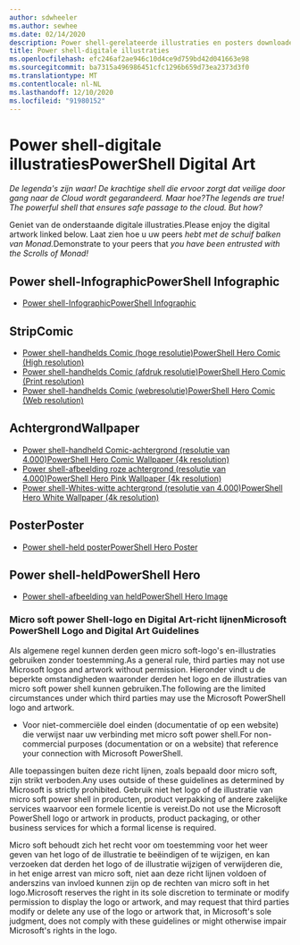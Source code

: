 ```yaml
---
author: sdwheeler
ms.author: sewhee
ms.date: 02/14/2020
description: Power shell-gerelateerde illustraties en posters downloaden
title: Power shell-digitale illustraties
ms.openlocfilehash: efc246af2ae946c10d4ce9d759bd42d041663e98
ms.sourcegitcommit: ba7315a496986451cfc1296b659d73ea2373d3f0
ms.translationtype: MT
ms.contentlocale: nl-NL
ms.lasthandoff: 12/10/2020
ms.locfileid: "91980152"
---
```

# <a name="powershell-digital-art"></a><span data-ttu-id="db2ee-103">Power shell-digitale illustraties</span><span class="sxs-lookup"><span data-stu-id="db2ee-103">PowerShell Digital Art</span></span>

<span data-ttu-id="db2ee-104">*De legenda's zijn waar! De krachtige shell die ervoor zorgt dat veilige door gang naar de Cloud wordt gegarandeerd. Maar hoe?*</span><span class="sxs-lookup"><span data-stu-id="db2ee-104">*The legends are true! The powerful shell that ensures safe passage to the cloud. But how?*</span></span>

<span data-ttu-id="db2ee-105">Geniet van de onderstaande digitale illustraties.</span><span class="sxs-lookup"><span data-stu-id="db2ee-105">Please enjoy the digital artwork linked below.</span></span> <span data-ttu-id="db2ee-106">Laat zien hoe u uw peers *hebt met de schuif balken van Monad.*</span><span class="sxs-lookup"><span data-stu-id="db2ee-106">Demonstrate to your peers that *you have been entrusted with the Scrolls of Monad!*</span></span>

## <a name="powershell-infographic"></a><span data-ttu-id="db2ee-107">Power shell-Infographic</span><span class="sxs-lookup"><span data-stu-id="db2ee-107">PowerShell Infographic</span></span>

- [<span data-ttu-id="db2ee-108">Power shell-Infographic</span><span class="sxs-lookup"><span data-stu-id="db2ee-108">PowerShell Infographic</span></span>](https://github.com/MicrosoftDocs/PowerShell-Docs/blob/staging/assets/PowerShell_7_Infographic.pdf)

## <a name="comic"></a><span data-ttu-id="db2ee-109">Strip</span><span class="sxs-lookup"><span data-stu-id="db2ee-109">Comic</span></span>

- [<span data-ttu-id="db2ee-110">Power shell-handhelds Comic (hoge resolutie)</span><span class="sxs-lookup"><span data-stu-id="db2ee-110">PowerShell Hero Comic (High resolution)</span></span>](https://aka.ms/powershellherocomic_highres)
- [<span data-ttu-id="db2ee-111">Power shell-handhelds Comic (afdruk resolutie)</span><span class="sxs-lookup"><span data-stu-id="db2ee-111">PowerShell Hero Comic (Print resolution)</span></span>](https://aka.ms/powershellherocomic_print)
- [<span data-ttu-id="db2ee-112">Power shell-handhelds Comic (webresolutie)</span><span class="sxs-lookup"><span data-stu-id="db2ee-112">PowerShell Hero Comic (Web resolution)</span></span>](https://aka.ms/powershellherocomic_web)

## <a name="wallpaper"></a><span data-ttu-id="db2ee-113">Achtergrond</span><span class="sxs-lookup"><span data-stu-id="db2ee-113">Wallpaper</span></span>

- [<span data-ttu-id="db2ee-114">Power shell-handheld Comic-achtergrond (resolutie van 4.000)</span><span class="sxs-lookup"><span data-stu-id="db2ee-114">PowerShell Hero Comic Wallpaper (4k resolution)</span></span>](https://aka.ms/powershellherowallpaper)
- [<span data-ttu-id="db2ee-115">Power shell-afbeelding roze achtergrond (resolutie van 4.000)</span><span class="sxs-lookup"><span data-stu-id="db2ee-115">PowerShell Hero Pink Wallpaper (4k resolution)</span></span>](https://aka.ms/powershellherowallpaper1)
- [<span data-ttu-id="db2ee-116">Power shell-Whites-witte achtergrond (resolutie van 4.000)</span><span class="sxs-lookup"><span data-stu-id="db2ee-116">PowerShell Hero White Wallpaper (4k resolution)</span></span>](https://aka.ms/powershellherowallpaper2)

## <a name="poster"></a><span data-ttu-id="db2ee-117">Poster</span><span class="sxs-lookup"><span data-stu-id="db2ee-117">Poster</span></span>

- [<span data-ttu-id="db2ee-118">Power shell-held poster</span><span class="sxs-lookup"><span data-stu-id="db2ee-118">PowerShell Hero Poster</span></span>](https://aka.ms/powershellheroposter)

## <a name="powershell-hero"></a><span data-ttu-id="db2ee-119">Power shell-held</span><span class="sxs-lookup"><span data-stu-id="db2ee-119">PowerShell Hero</span></span>

- [<span data-ttu-id="db2ee-120">Power shell-afbeelding van held</span><span class="sxs-lookup"><span data-stu-id="db2ee-120">PowerShell Hero Image</span></span>](https://aka.ms/powershellhero)

### <a name="microsoft-powershell-logo-and-digital-art-guidelines"></a><span data-ttu-id="db2ee-121">Micro soft power Shell-logo en Digital Art-richt lijnen</span><span class="sxs-lookup"><span data-stu-id="db2ee-121">Microsoft PowerShell Logo and Digital Art Guidelines</span></span>

<span data-ttu-id="db2ee-122">Als algemene regel kunnen derden geen micro soft-logo's en-illustraties gebruiken zonder toestemming.</span><span class="sxs-lookup"><span data-stu-id="db2ee-122">As a general rule, third parties may not use Microsoft logos and artwork without permission.</span></span> <span data-ttu-id="db2ee-123">Hieronder vindt u de beperkte omstandigheden waaronder derden het logo en de illustraties van micro soft power shell kunnen gebruiken.</span><span class="sxs-lookup"><span data-stu-id="db2ee-123">The following are the limited circumstances under which third parties may use the Microsoft PowerShell logo and artwork.</span></span>

- <span data-ttu-id="db2ee-124">Voor niet-commerciële doel einden (documentatie of op een website) die verwijst naar uw verbinding met micro soft power shell.</span><span class="sxs-lookup"><span data-stu-id="db2ee-124">For non-commercial purposes (documentation or on a website) that reference your connection with Microsoft PowerShell.</span></span>

<span data-ttu-id="db2ee-125">Alle toepassingen buiten deze richt lijnen, zoals bepaald door micro soft, zijn strikt verboden.</span><span class="sxs-lookup"><span data-stu-id="db2ee-125">Any uses outside of these guidelines as determined by Microsoft is strictly prohibited.</span></span> <span data-ttu-id="db2ee-126">Gebruik niet het logo of de illustratie van micro soft power shell in producten, product verpakking of andere zakelijke services waarvoor een formele licentie is vereist.</span><span class="sxs-lookup"><span data-stu-id="db2ee-126">Do not use the Microsoft PowerShell logo or artwork in products, product packaging, or other business services for which a formal license is required.</span></span>

<span data-ttu-id="db2ee-127">Micro soft behoudt zich het recht voor om toestemming voor het weer geven van het logo of de illustratie te beëindigen of te wijzigen, en kan verzoeken dat derden het logo of de illustratie wijzigen of verwijderen die, in het enige arrest van micro soft, niet aan deze richt lijnen voldoen of anderszins van invloed kunnen zijn op de rechten van micro soft in het logo.</span><span class="sxs-lookup"><span data-stu-id="db2ee-127">Microsoft reserves the right in its sole discretion to terminate or modify permission to display the logo or artwork, and may request that third parties modify or delete any use of the logo or artwork that, in Microsoft's sole judgment, does not comply with these guidelines or might otherwise impair Microsoft's rights in the logo.</span></span>
